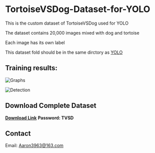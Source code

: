 # TortoiseVSDog-Dataset-for-YOLO
This is the custom dataset of TortoiseVSDog used for YOLO

The dataset contains 20,000 images mixed with dog and tortoise

Each image has its own label

This dataset fold should be in the same dirctory as [YOLO](https://github.com/ultralytics/yolov5)

## Training results:

![Graphs](https://github.com/Aaron3963/Train_TortoiseVSDog_Dataset_with_YOLOv5/blob/master/imgFolder/results.png)

![Detection](https://github.com/Aaron3963/Train_TortoiseVSDog_Dataset_with_YOLOv5/blob/master/imgFolder/203041.jpg)

## Download Complete Dataset

[**Download Link**](https://pan.baidu.com/s/179LU6j3bnXj7rvuv-fRrOg)
**Password: TVSD**

## Contact

Email: Aaron3963@163.com
